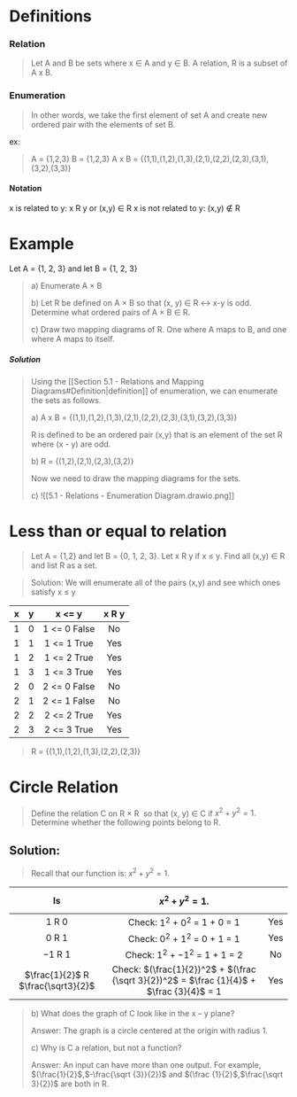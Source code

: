 
# Definitions
### Relation
> Let A and B be sets where x ∈ A and y ∈ B. A relation, R is a subset of A x B.
### Enumeration 
> In other words, we take the first element of set A and create new ordered pair with the elements of set B.

ex:
> A = {1,2,3} 
> B = {1,2,3} 
> A x B = {(1,1),(1,2),(1,3),(2,1),(2,2),(2,3),(3,1),(3,2),(3,3)}

#### Notation
x is related to y: x R y or (x,y) ∈ R
x is not related to y: (x,y) ∉ R

# Example
Let A = {1, 2, 3} and let B = {1, 2, 3}

>a) Enumerate A × B
>
>b) Let R be defined on A × B so that (x, y) ∈ R <-> x-y is odd. Determine what ordered pairs of A × B ∈ R.
>
 >c) Draw two mapping diagrams of R. One where A maps to B, and one where A maps to itself.
 
##### Solution

>Using the [[Section 5.1 - Relations and Mapping Diagrams#Definition|definition]] of enumeration, we can enumerate the sets as follows.
>
>  a) A x B = {(1,1),(1,2),(1,3),(2,1),(2,2),(2,3),(3,1),(3,2),(3,3)}
>  
>  R is defined to be an ordered pair (x,y) that is an element of the set R where (x - y) are odd.
>
>  b) R = {(1,2),(2,1),(2,3),(3,2)}
>  
>  Now we need to draw the mapping diagrams for the sets.
>
>c) ![[5.1 - Relations - Enumeration Diagram.drawio.png]]

# Less than or equal to relation

>Let A = {1,2} and let B = {0, 1, 2, 3}. Let x R y if x ≤ y. Find all (x,y) ∈ R  and list R as a set.

>Solution: We will enumerate all of the pairs (x,y) and see which ones satisfy x ≤ y

x | y | x <= y| x R y
:--:|:--:|:--:|:--:
1 | 0 | 1 <= 0 False | No
1 | 1 | 1 <= 1 True | Yes
1 | 2 | 1 <= 2 True | Yes
1 | 3 | 1 <= 3 True | Yes
2 | 0 | 2 <= 0 False | No
2 | 1 | 2 <= 1 False | No
2 | 2 | 2 <= 2 True | Yes
2 | 3 | 2 <= 3 True | Yes

>R = {(1,1),(1,2),(1,3),(2,2),(2,3)}

# Circle Relation

>Define the relation C on R × R  so that (x, y) ∈ C if $x^2+y^2=1.$
>Determine whether the following points belong to R. 

## Solution:
>Recall that our function is: $x^2+y^2=1.$

| Is  |  $$x^2+y^2=1.$$ |   |
|:---:|:---:|:---:|
|1 R 0|Check: $1^2$ + $0^2$ = 1 + 0 = 1|Yes|
|0 R 1|Check: $0^2$ + $1^2$ = 0 + 1 = 1|Yes|
|−1 R 1|Check: $1^2$ + $-1^2$ = 1 + 1 = 2|No|
|$\frac{1}{2}$ R $\frac{\sqrt3}{2}$|Check: $(\frac{1}{2})^2$ + $(\frac {\sqrt 3}{2})^2$ = $\frac {1}{4}$ + $\frac {3}{4}$ = 1 | Yes

>b) What does the graph of C look like in the x – y plane? 
> 
>Answer: The graph is a circle centered at the origin with radius 1.
>
>c) Why is C a relation, but not a function?  
>
>Answer: An input can have more than one output. For example,
>$(\frac{1}{2}$,$-\frac{\sqrt {3}}{2})$ and $(\frac {1}{2}$,$\frac{\sqrt 3}{2})$ are both in R.